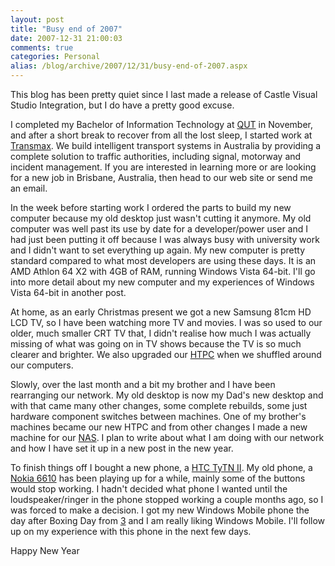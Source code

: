```yaml
---
layout: post
title: "Busy end of 2007"
date: 2007-12-31 21:00:03
comments: true
categories: Personal
alias: /blog/archive/2007/12/31/busy-end-of-2007.aspx
---
```


This blog has been pretty quiet since I last made a release of Castle Visual Studio Integration, but I do have a pretty good excuse.

I completed my Bachelor of Information Technology at [QUT][1] in November, and after a short break to recover from all the lost sleep,
I started work at [Transmax][2]. We build intelligent transport systems in Australia by providing a complete solution to traffic authorities,
including signal, motorway and incident management. If you are interested in learning more or are looking for a new job in Brisbane, Australia,
then head to our web site or send me an email.

In the week before starting work I ordered the parts to build my new computer because my old desktop just wasn't cutting it anymore. My old
computer was well past its use by date for a developer/power user and I had just been putting it off because I was always busy with university
work and I didn't want to set everything up again. My new computer is pretty standard compared to what most developers are using these days.
It is an AMD Athlon 64 X2 with 4GB of RAM, running Windows Vista 64-bit. I'll go into more detail about my new computer and my experiences
of Windows Vista 64-bit in another post.

At home, as an early Christmas present we got a new Samsung 81cm HD LCD TV, so I have been watching more TV and movies. I was so used to our
older, much smaller CRT TV that, I didn't realise how much I was actually missing of what was going on in TV shows because the TV is so much
clearer and brighter. We also upgraded our [HTPC][3] when we shuffled around our computers.

Slowly, over the last month and a bit my brother and I have been rearranging our network. My old desktop is now my Dad's new desktop and with
that came many other changes, some complete rebuilds, some just hardware component switches between machines. One of my brother's machines
became our new HTPC and from other changes I made a new machine for our [NAS][4]. I plan to write about what I am doing with our network and
how I have set it up in a new post in the new year.

To finish things off I bought a new phone, a [HTC TyTN II][5]. My old phone, a [Nokia 6610][6] has been playing up for a while, mainly some of
the buttons would stop working. I hadn't decided what phone I wanted until the loudspeaker/ringer in the phone stopped working a couple months
ago, so I was forced to make a decision. I got my new Windows Mobile phone the day after Boxing Day from [3][7] and I am really liking Windows
Mobile. I'll follow up on my experience with this phone in the next few days.

Happy New Year

[1]: http://www.qut.edu.au
[2]: http://www.transmax.com.au/
[3]: http://en.wikipedia.org/wiki/Home_theater_PC
[4]: http://en.wikipedia.org/wiki/Network-attached_storage
[5]: http://www.htc.com/product/03-product_tytn_II.htm
[6]: http://www.nokia.com.au/A4520430
[7]: http://www.three.com.au/
